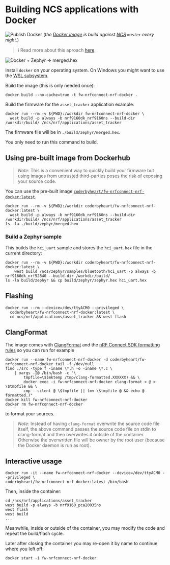 # Building NCS applications with Docker

![Publish Docker](https://github.com/coderbyheart/fw-nrfconnect-nrf-docker/workflows/Publish%20Docker/badge.svg?branch=saga)
(_the [Docker image](https://hub.docker.com/r/coderbyheart/fw-nrfconnect-nrf-docker) is build against [NCS](https://github.com/nrfconnect/sdk-nrf) `master` every night._)

> :information_source: Read more about this aproach [here](https://devzone.nordicsemi.com/nordic/nrf-connect-sdk-guides/b/getting-started/posts/build-ncs-application-firmware-images-using-docker).

![Docker + Zephyr -> merged.hex](./diagram.png)

Install `docker` on your operating system. On Windows you might want to use the [WSL subsystem](https://docs.docker.com/docker-for-windows/wsl-tech-preview/).

Build the image (this is only needed once):

    docker build --no-cache=true -t fw-nrfconnect-nrf-docker .

Build the firmware for the `asset_tracker` application example:

    docker run --rm -v ${PWD}:/workdir fw-nrfconnect-nrf-docker \
      west build -p always -b nrf9160dk_nrf9160ns --build-dir /workdir/build/ /ncs/nrf/applications/asset_tracker

The firmware file will be in `./build/zephyr/merged.hex`.

You only need to run this command to build.

## Using pre-built image from Dockerhub

> _Note:_ This is a convenient way to quickly build your firmware but using images from untrusted third-parties poses the risk of exposing your source code.

You can use the pre-built image [`coderbyheart/fw-nrfconnect-nrf-docker:latest`](https://hub.docker.com/r/coderbyheart/fw-nrfconnect-nrf-docker).

    docker run --rm -v ${PWD}:/workdir coderbyheart/fw-nrfconnect-nrf-docker:latest \
      west build -p always -b nrf9160dk_nrf9160ns --build-dir /workdir/build/ /ncs/nrf/applications/asset_tracker
    ls -la ./build/zephyr/merged.hex

### Build a Zephyr sample

This builds the `hci_uart` sample and stores the `hci_uart.hex` file in the current directory:

    docker run --rm -v ${PWD}:/workdir coderbyheart/fw-nrfconnect-nrf-docker:latest \
        west build /ncs/zephyr/samples/bluetooth/hci_uart -p always -b nrf9160dk_nrf52840 --build-dir /workdir/build/
    ls -la build/zephyr && cp build/zephyr/zephyr.hex hci_uart.hex

## Flashing

    docker run --rm --device=/dev/ttyACM0 --privileged \
      coderbyheart/fw-nrfconnect-nrf-docker:latest \
      cd ncs/nrf/applications/asset_tracker && west flash

## ClangFormat

The image comes with [ClangFormat](https://clang.llvm.org/docs/ClangFormat.html) and the [nRF Connect SDK formatting rules](https://github.com/nrfconnect/sdk-nrf/blob/master/.clang-format) so you can run for example

    docker run --name fw-nrfconnect-nrf-docker -d coderbyheart/fw-nrfconnect-nrf-docker tail -f /dev/null
    find ./src -type f -iname \*.h -o -iname \*.c \
        | xargs -I@ /bin/bash -c "\
            tmpfile=\$(mktemp /tmp/clang-formatted.XXXXXX) && \
            docker exec -i fw-nrfconnect-nrf-docker clang-format < @ > \$tmpfile && \
            cmp --silent @ \$tmpfile || (mv \$tmpfile @ && echo @ formatted.)"
    docker kill fw-nrfconnect-nrf-docker
    docker rm fw-nrfconnect-nrf-docker

to format your sources.

> _Note:_ Instead of having `clang-format` overwrite the source code file itself, the above command passes the source code file on stdin to clang-format and then overwrites it outside of the container. Otherwise the overwritten file will be owner by the root user (because the Docker daemon is run as root).

## Interactive usage

    docker run -it --name fw-nrfconnect-nrf-docker --device=/dev/ttyACM0 --privileged \
    coderbyheart/fw-nrfconnect-nrf-docker:latest /bin/bash

Then, inside the container:

    cd /ncs/nrf/applications/asset_tracker
    west build -p always -b nrf9160_pca20035ns
    west flash
    west build
    ...

Meanwhile, inside or outside of the container, you may modify the code and repeat the build/flash cycle.

Later after closing the container you may re-open it by name to continue where you left off:

    docker start -i fw-nrfconnect-nrf-docker
